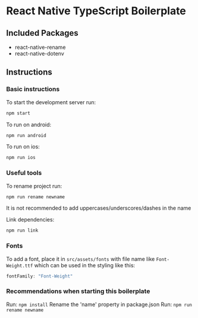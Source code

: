 # React Native TypeScript Boilerplate

## Included Packages

* react-native-rename
* react-native-dotenv

## Instructions

### Basic instructions
To start the development server run:
```bash
npm start
```

To run on android:
```bash
npm run android
```

To run on ios:
```bash
npm run ios
```
### Useful tools

To rename project run: 
```bash
npm run rename newname 
```
It is not recommended to add uppercases/underscores/dashes in the name

Link dependencies:
```bash
npm run link
```

### Fonts

To add a font, place it in `src/assets/fonts` with file name like `Font-Weight.ttf` which can be used in the styling like this:
```javascript
fontFamily: "Font-Weight"
```

### Recommendations when starting this boilerplate

Run: `npm install`
Rename the 'name' property in package.json
Run: `npm run rename newname`